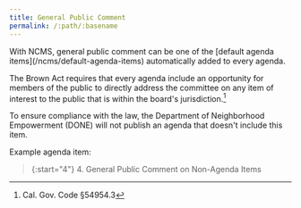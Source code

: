 ```yaml
---
title: General Public Comment
permalink: /:path/:basename
---
```


<aside class="callout" role="complementary" markdown="1">
With NCMS,
general public comment
can be one
of the [default agenda items](/ncms/default-agenda-items)
automatically added to
every agenda.
</aside>

The Brown Act requires that
every agenda include
an opportunity
for members
of the public
to directly address the committee
on any item
of interest
to the public
that is within
the board's jurisdiction.[^549543]

To ensure compliance
with the law,
the Department of Neighborhood Empowerment (DONE)
will not publish
an agenda
that doesn't
include this item.

Example agenda item:

> {:start="4"}
> 4. General Public Comment on Non-Agenda Items

[^549543]: Cal. Gov. Code §54954.3
